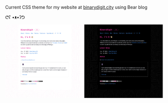 Current CSS theme for my website at [binarydigit.city](https://binarydigit.city) using Bear blog

ᕦʕ •ᴥ•ʔᕤ


![binarydigit.city screenshot](current-screenshot.png)
